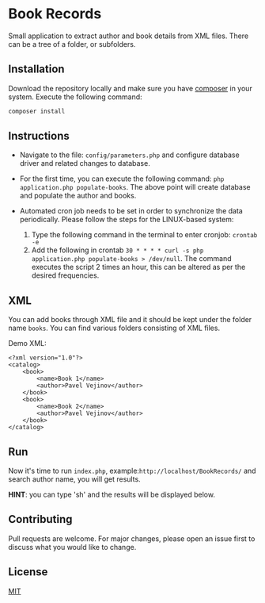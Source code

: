 # Book Records

Small application to extract author and book details from XML files. There can be a tree of a folder, or subfolders.

## Installation

Download the repository locally and make sure you have [composer](https://getcomposer.org/download/) in your system. Execute the following command:

```bash
composer install
```

## Instructions
* Navigate to the file: ```config/parameters.php``` and configure database driver and related changes to database.

* For the first time, you can execute the following command: ```php application.php populate-books```.
   The above point will create database and populate the author and books.

* Automated cron job needs to be set in order to synchronize the data periodically. Please follow the steps 
   for the LINUX-based system:
    1. Type the following command in the terminal to enter cronjob: ```crontab -e```
    2. Add the following in crontab ```30 * * * * curl -s php application.php populate-books > /dev/null```. The command executes the script 2 times an hour, this can be altered as per the desired frequencies.

## XML 
You can add books through XML file and it should be kept under the folder name ```books```. You can find various folders consisting of XML files.

Demo XML:
```
<?xml version="1.0"?>
<catalog>
    <book>
        <name>Book 1</name>
        <author>Pavel Vejinov</author>
    </book>
    <book>
        <name>Book 2</name>
        <author>Pavel Vejinov</author>
    </book>
</catalog>
``` 
## Run
Now it's time to run ```index.php```, example:```http://localhost/BookRecords/``` and search author name, you will get results.

**HINT**: you can type 'sh' and the results will be displayed below.

## Contributing
Pull requests are welcome. For major changes, please open an issue first to discuss what you would like to change.

## License
[MIT](https://choosealicense.com/licenses/mit/)